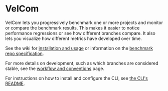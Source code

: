 # VelCom

VelCom lets you progressively benchmark one or more projects and monitor or
compare the benchmark results. This makes it easier to notice performance
regressions or see how different branches compare. It also lets you visualize
how different metrics have developed over time.

See the wiki for
[installation and usage](https://github.com/IPDSnelting/velcom/wiki/Installation-and-Usage)
or information on the 
[benchmark repo specification](https://github.com/IPDSnelting/velcom/wiki/Benchmark-Repo-Specification).

For more details on development, such as which branches are considered stable, see the
[workflow and conventions](https://github.com/IPDSnelting/velcom/wiki/Workflow-and-Conventions)
page.

For instructions on how to install and configure the CLI, see
[the CLI's README](cli/README.md).
